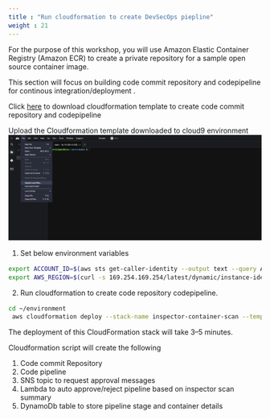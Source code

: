 ```yaml
---
title : "Run cloudformation to create DevSecOps piepline"
weight : 21
---
```



For the purpose of this workshop, you will use Amazon Elastic Container Registry (Amazon ECR) to create a private repository for a sample open source container image.

This section will focus on building code commit repository and codepipeline for continous integration/deployment .

Click [here](https://ws-assets-prod-iad-r-pdx-f3b3f9f1a7d6a3d0.s3.us-west-2.amazonaws.com/165b0729-2791-4452-8920-53b734419050/inspector-codepipeline.yaml) to download cloudformation template to create code commit repository and codepipeline

Upload the Cloudformation template downloaded to cloud9 environment
![Enable Inspector!](/static/images/image-security/devsecops-inspector/cloud9-uploadfile.png)

1. Set below environment variables
```bash
export ACCOUNT_ID=$(aws sts get-caller-identity --output text --query Account)
export AWS_REGION=$(curl -s 169.254.169.254/latest/dynamic/instance-identity/document | jq -r '.region')
```
2.  Run cloudformation to create code repository codepipeline.
```bash
cd ~/environment
 aws cloudformation deploy --stack-name inspector-container-scan --template-file inspector-codepipeline.yaml --parameter-overrides CodeBucket=ws-assets-prod-iad-r-pdx-f3b3f9f1a7d6a3d0 CodeKey=165b0729-2791-4452-8920-53b734419050/inspector-pipeline/SourceOutput/code.zip --capabilities CAPABILITY_NAMED_IAM
```


The deployment of this CloudFormation stack will take 3–5 minutes.

Cloudformation script will create the following
1. Code commit Repository
2. Code pipeline
3. SNS topic to request approval messages
3. Lambda to auto approve/reject pipeline based on inspector scan summary
4. DynamoDb table to store pipeline stage and container details